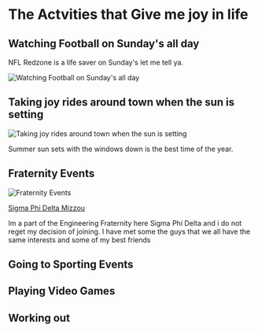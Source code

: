 # __The Actvities that Give me joy in life__

## __Watching Football on Sunday's all day__
NFL Redzone is a life saver on Sunday's let me tell ya. 

![__Watching Football on Sunday's all day__](https://thestreamable.com/media/pages/news/deal-alert-sling-tv-subscribers-can-stream-nfl-redzone-for-free-during-week-3/fc7b512636-1632138247/dsz7bqyuqaabndl.jpg)

## __Taking joy rides around town when the sun is setting__

![__Taking joy rides around town when the sun is setting__](https://images.squarespace-cdn.com/content/v1/56c115443c44d8d35d6d7ff3/1512531865694-DLNO67C0HL2OVN79OCIM/Lake+Jocomo+-+danscape+%284+of+56%29.jpg?format=1000w)

Summer sun sets with the windows down is the best time of the year.

## __Fraternity Events__

![__Fraternity Events__](https://www.nicepng.com/png/detail/330-3304189_sig-phi-mizzou-sigma-phi-delta-logo.png)

[Sigma Phi Delta Mizzou](https://www.spdmizzou.com)

Im a part of the Engineering Fraternity here Sigma Phi Delta and i do not reget my decision of joining. I have met some the guys that we all have the same interests and some of my best friends

## __Going to Sporting Events__ 

## __Playing Video Games__

## __Working out__ 



